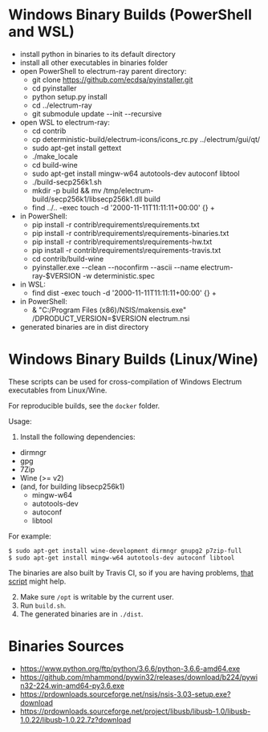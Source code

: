 Windows Binary Builds (PowerShell and WSL)
=====================

- install python in binaries to its default directory
- install all other executables in binaries folder
- open PowerShell to electrum-ray parent directory:
	- git clone https://github.com/ecdsa/pyinstaller.git
	- cd pyinstaller
	- python setup.py install
	- cd ../electrum-ray
	- git submodule update --init --recursive
- open WSL to electrum-ray:
	- cd contrib
	- cp deterministic-build/electrum-icons/icons_rc.py ../electrum/gui/qt/
	- sudo apt-get install gettext
	- ./make_locale
	- cd build-wine
	- sudo apt-get install mingw-w64 autotools-dev autoconf libtool
	- ./build-secp256k1.sh
	- mkdir -p build && mv /tmp/electrum-build/secp256k1/libsecp256k1.dll build
	- find ../.. -exec touch -d '2000-11-11T11:11:11+00:00' {} +
- in PowerShell:
	- pip install -r contrib\requirements\requirements.txt
	- pip install -r contrib\requirements\requirements-binaries.txt
	- pip install -r contrib\requirements\requirements-hw.txt
	- pip install -r contrib\requirements\requirements-travis.txt
	- cd contrib/build-wine
	- pyinstaller.exe --clean --noconfirm --ascii --name electrum-ray-$VERSION -w deterministic.spec
- in WSL:
	- find dist -exec touch -d '2000-11-11T11:11:11+00:00' {} +
- in PowerShell:
	- & "C:/Program Files (x86)/NSIS/makensis.exe" /DPRODUCT_VERSION=$VERSION electrum.nsi
- generated binaries are in dist directory


Windows Binary Builds (Linux/Wine)
=====================

These scripts can be used for cross-compilation of Windows Electrum executables from Linux/Wine.

For reproducible builds, see the `docker` folder.


Usage:


1. Install the following dependencies:

 - dirmngr
 - gpg
 - 7Zip
 - Wine (>= v2)
 - (and, for building libsecp256k1)
   - mingw-w64
   - autotools-dev
   - autoconf
   - libtool


For example:

```
$ sudo apt-get install wine-development dirmngr gnupg2 p7zip-full
$ sudo apt-get install mingw-w64 autotools-dev autoconf libtool
```

The binaries are also built by Travis CI, so if you are having problems,
[that script](https://github.com/spesmilo/electrum/blob/master/.travis.yml) might help.

2. Make sure `/opt` is writable by the current user.
3. Run `build.sh`.
4. The generated binaries are in `./dist`.


Binaries Sources
=====================
- https://www.python.org/ftp/python/3.6.6/python-3.6.6-amd64.exe
- https://github.com/mhammond/pywin32/releases/download/b224/pywin32-224.win-amd64-py3.6.exe
- https://prdownloads.sourceforge.net/nsis/nsis-3.03-setup.exe?download
- https://prdownloads.sourceforge.net/project/libusb/libusb-1.0/libusb-1.0.22/libusb-1.0.22.7z?download
